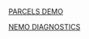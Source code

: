 
[PARCELS DEMO](https://github.com/NOC-MSM/Belize_workshop/wiki/D-1:-PARCELS-DEMO)

[NEMO DIAGNOSTICS](https://github.com/NOC-MSM/Belize_workshop/wiki/D-2:-PYTHON-DIAGNOSTICS-DEMO)
